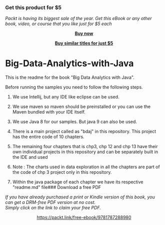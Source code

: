 
### Get this product for $5

<i>Packt is having its biggest sale of the year. Get this eBook or any other book, video, or course that you like just for $5 each</i>


<b><p align='center'>[Buy now](https://packt.link/9781787288980)</p></b>


<b><p align='center'>[Buy similar titles for just $5](https://subscription.packtpub.com/search)</p></b>


# Big-Data-Analytics-with-Java

This is the readme for the book "Big Data Analytics with Java".

Before running the samples you need to follow the following steps.

1. We use Intellij, but any IDE like eclipse can be used.

2. We use maven so maven should be preinstalled or you can use the Maven bundled with your IDE itself.

3. We use Java 8 for our samples. But java 9 can also be used.

4. There is a main project called as "bdaj" in this repository. This project has the entire code of 10 chapters.

5. The remaining four chapters that is chp3, chp 12 and chp 13 have their own individual projects in this repository and can be separately built in the IDE and used

6. Note : The charts used in data exploration in all the chapters are part of the code of chp 3 project only in this repository.

7. Within the java package of each chapter we have its respective "readme.md" file### Download a free PDF

 <i>If you have already purchased a print or Kindle version of this book, you can get a DRM-free PDF version at no cost.<br>Simply click on the link to claim your free PDF.</i>
<p align="center"> <a href="https://packt.link/free-ebook/9781787288980">https://packt.link/free-ebook/9781787288980 </a> </p>
